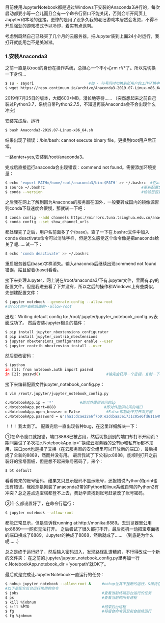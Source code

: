 ﻿目前使用JupyterNotebook都是通过Windows下安装的Anaconda3进行的，每次启动都要小等一会儿而且会有一个命令行窗口不能关闭，否则会断开网页上Jupyter和本地的连接。更惨的是用了没多久我的老旧游戏本居然会发烫，不得不开启强劲的游戏模式予以冷却，着实有点讽刺。

考虑到既然自己已经买了几个月的云服务器，把Jupyter装到上面24小时运行，我打开就能用岂不是美滋滋。

### 1.安装Anaconda3
之前一直是以root的身份在操作系统，总担心一个不小心rm rf/*了。所以先切换一下身份...
```Bash
$ su - sayori                         #加 - 符号同时切换到新用户的工作环境中
$ wget https://repo.continuum.io/archive/Anaconda3-2019.07-Linux-x86_64.sh
```
2019年7月25日的版本，大概600+MB，漫长地等待……
（突然想起来之前自己装过Python3.7，系统自带Python2.7.5，不知道再装Anaconda会不会出现什么冲突）

安装完成后，运行
```Bash
$ bash Anaconda3-2019.07-Linux-x86_64.sh
```
结果出现了错误：/bin/bash: cannot execute binary file。更换到root用户后正常。

一路enter+yes,安装到/root/anaconda3。

完成后直接运行anaconda会出现错误：commend not found。需要添加环境变量：
```Bash
$ echo 'export PATH=/home/root/anaconda3/bin:$PATH' >> ~/.bashrc  #在anaconda的bin目录加入PATH
$ source ~/.bashrc                                    		  #更新配置文件
$ conda --version                                     		  #检验是否安装成功
```

之后我在网上了解到因为Anaconda的服务器在国外，一般要转成国内的镜像源否则conda下载速度会很慢，那就转一下吧：
```Bash
$ conda config --add channels https://mirrors.tuna.tsinghua.edu.cn/anaconda/pkgs/free/
$ conda config --set show_channel_urls
```
都处理完了之后，用户名前面多了个(base)。查了一下在.bashrc文件中加入conda deactivate命令可以消除字样，但是怎么感觉这个命令像是把anaconda给关了呢……试一下：
```Bash
$ echo 'conda deactivate' >> ~/.bashrc
```
重启服务器后(base)字样消失。输入anaconda后继续出现commend not found错误，姑且留着(base)看看。

接下来处理Jupyter，网上说在/root/anaconda3/下有.jupyter文件，里面有.py的配置文件。但是我进去看了下并没有，所以之后的操作和Windows上有些类似，先创建配置文件：
```Bash
$ jupyter notebook --generate-config --allow-root
#非root用户去掉后面的--allow-root
```
出现：Writing default config to: /root/.jupyter/jupyter_notebook_config.py表面成功了。
然后安装Jupyter相关的插件：
```Bash
$ pip install jupyter_nbextensions_configurator
$ pip install jupyter_contrib_nbextensions
$ jupyter nbextensions_configurator enable --user
$ jupyter contrib nbextension install --user
```
然后更改密码：
```Bash
$ ipython
in [1]: from notebook.auth import passwd
in [2]: passwd()                              #输完会获得一个密钥，复制一下保存
```
接下来编辑配置文件jupyter_notebook_config.py：
```Bash
$ vim /root/.jupyter/jupyter_notebook_config.py

c.NotebookApp.ip = '*'            #即对外提供访问的ip
c.NotebookApp.port=8888                      #即对外提供访问的端口
c.NotebookApp.open_browser = False            #False即启动不打开浏览器
c.NotebookApp.password = u'sha1:dcae22e6f7b0:e2dd5aa3e1731c05e6fd611a49d616dfcd215bf8'  #密钥
```
！！！我太南了。
配置完后一直出现各种bug，在这里详细解决一下：

①在命令窗口就报错，端口8888已被占用，然后切换到别的端口却打不开网页？
期间尝试了多次把c.NotebookApp.ip=''换成云服务器的公有ip和私有ip都不顶用，端口port也是换了又换（在云服务器的安全组里可以开放新的端口），最后换成了全新的8889，然而并没有用。
最后我试了下公有ip:8888，能顺利打开之前装好的宝塔面板，但是想不起来账号密码了。来个：
```Bash
$ bt default
```
看看原来的账号密码，结果又只显示密码不显示账号，还报错说Python的print语法有错误。我推测是刚装了anaconda3带的Python和linux系统自带的Python2有冲突？总之差点连宝塔都登不上去，费劲辛苦找到账号赶紧改了账号密码。

②什么都设置好了，在命令行运行：
```Bash
$ jupyter notebook --allow-root
```
都能正常显示，但是告诉我running at:http://monika:8889。去浏览器里公用ip:8889——网页无法打开。
之后尝试了很久都打不开，最后灵机一动把宝塔面板的端口换成了8889，Jupyter的换成了8888，然后就成了……
（到底是为什么呢……）

总之是终于运行好了，然后输入密码进入，发现路径乱遭糟的，不行得改成一个新的文件夹：
在之前的.jupyter/jupyter_notebook_config.py里再加一行c.NotebookApp.notebook_dir ='yourpath'就OK了。

最后就是完成让JupyterNotebook一直运行的任务：
```Bash
$ nohup jupyter notebook --allow-root &     #nohup让其不挂断的运行，&维持在后台
#以下是配合后台运行常用的命令
$ jobs                                      #查看当前终端后台运行的任务
$ ps                                        #查看当前的所有进程
$ kill %jobnum
$ kill %PID                                 #结束后台进程
$ fg                                        #将后台命令调至前台继续运行
$ fg %jobnum
```

